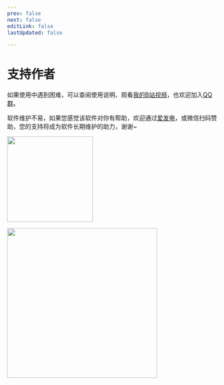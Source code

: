 ```yaml
---
prev: false
next: false
editLink: false
lastUpdated: false

---
```


# 支持作者

如果使用中遇到困难，可以查阅使用说明、观看[我的B站视频](https://space.bilibili.com/592120404/video)，也欢迎加入[QQ群](https://qm.qq.com/q/I5rr3uEpi2)。

软件维护不易，如果您感觉该软件对你有帮助，欢迎通过[爱发电](https://afdian.com/a/HIllya51)，或微信扫码赞助，您的支持将成为软件长期维护的助力，谢谢~

<a href="https://afdian.com/a/HIllya51" target='_blank'><img width="200" src="https://pic1.afdiancdn.com/static/img/welcome/button-sponsorme.png" alt=""></a>

<img src='https://image.lunatranslator.org/zh/zan.jpg' style="height: 350px !important;">
